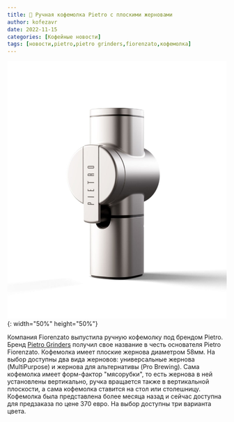 ```yaml
---
title: 📰 Ручная кофемолка Pietro с плоскими жерновами
author: kofezavr
date: 2022-11-15
categories: [Кофейные новости]
tags: [новости,pietro,pietro grinders,fiorenzato,кофемолка]
--- 
```

![](/assets/img/posts/22/11/pietro-manual-coffe-grinder.jpg){: width="50%" height="50%"}

Компания Fiorenzato выпустила ручную кофемолку под брендом Pietro. Бренд [Pietro Grinders](http://pietrogrinders.com/) получил свое название в честь основателя Pietro Fiorenzato. Кофемолка имеет плоские жернова диаметром 58мм. На выбор доступны два вида жерновов: универсальные жернова (MultiPurpose) и жернова для альтернативы (Pro Brewing). Сама кофемолка имеет форм-фактор "мясорубки", то есть жернова в ней установлены вертикально, ручка вращается также в вертикальной плоскости, а сама кофемолка ставится на стол или столешницу. Кофемолка была представлена более месяца назад и сейчас доступна для предзаказа по цене 370 евро. На выбор доступны три варианта цвета.